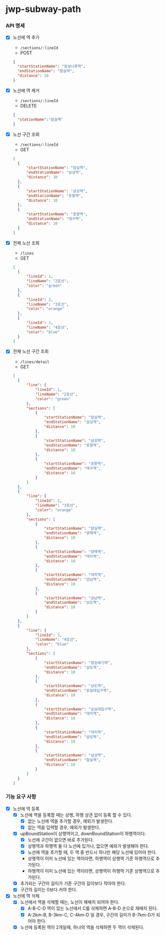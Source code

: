 # jwp-subway-path

### API 명세

- [x] 노선에 역 추가
  - `/sections/:lineId`
  - POST
  ```json
  {
    "startStationName": "잠실나루역",
    "endStationName": "잠실역",
    "distance": 10
  }
  ``` 

- [x] 노선에 역 제거
  - `/sections/:lineId`
  - DELETE
  ```json
  {
    "stationName":"잠실역"
  }
  ```

- [x] 노선 구간 조회
  - `/sections/:lineId`
  - GET
  ```json
  [
    {
        "startStationName": "잠실역",
        "endStationName": "삼성역",
        "distance": 10
    },
    {
        "startStationName": "삼성역",
        "endStationName": "포항역",
        "distance": 10
    },
    {
        "startStationName": "포항역",
        "endStationName": "대구역",
        "distance": 10
    }
  ]
  ```

- [x] 전체 노선 조회
  - `/lines`
  - GET
  ```json
  [
    {
        "lineId": 1,
        "lineName": "2호선",
        "color": "green"
    },
    {
        "lineId": 2,
        "lineName": "3호선",
        "color": "orange"
    },
    {
        "lineId": 3,
        "lineName": "4호선",
        "color": "blue"
    }
  ]
  ```

- [x] 전체 노선 구간 조회
  - `/lines/detail`
  - GET
  ```json
  [
    {
        "line": {
            "lineId": 1,
            "lineName": "2호선",
            "color": "green"
        },
        "sections": [
            {
                "startStationName": "잠실역",
                "endStationName": "삼성역",
                "distance": 10
            },
            {
                "startStationName": "삼성역",
                "endStationName": "포항역",
                "distance": 10
            },
            {
                "startStationName": "포항역",
                "endStationName": "대구역",
                "distance": 10
            }
        ]
    },
    {
        "line": {
            "lineId": 2,
            "lineName": "3호선",
            "color": "orange"
        },
        "sections": [
            {
                "startStationName": "잠실역",
                "endStationName": "양재역",
                "distance": 10
            },
            {
                "startStationName": "양재역",
                "endStationName": "대치역",
                "distance": 10
            },
            {
                "startStationName": "대치역",
                "endStationName": "강남역",
                "distance": 10
            },
            {
                "startStationName": "강남역",
                "endStationName": "상도역",
                "distance": 10
            }
        ]
    },
    {
        "line": {
            "lineId": 3,
            "lineName": "4호선",
            "color": "blue"
        },
        "sections": [
            {
                "startStationName": "장승배기역",
                "endStationName": "상도역",
                "distance": 10
            },
            {
                "startStationName": "상도역",
                "endStationName": "숭실대입구역",
                "distance": 10
            },
            {
                "startStationName": "숭실대입구역",
                "endStationName": "대치역",
                "distance": 10
            },
            {
                "startStationName": "대치역",
                "endStationName": "삼성역",
                "distance": 10
            },
            {
                "startStationName": "삼성역",
                "endStationName": "잠실역",
                "distance": 10
            }
        ]
    }
  ]
  ```

### 기능 요구 사항

- [x] 노선에 역 등록
  - [x] 노선에 역을 등록할 때는 상행, 하행 상관 없이 등록 할 수 있다.
    - [x] 없는 노선에 역을 추가할 경우, 예외가 발생한다.
    - [x] 없는 역을 입력할 경우, 예외가 발생한다.
  - [x] upBoundStation이 상행역이고, downBoundStation이 하행역이다.
    - [x] 노선에 구간이 없으면 바로 추가된다.
    - [x] 상행역과 하행역 둘 다 노선에 있거나, 없으면 예외가 발생해야 한다. 
    - [x] 노선에 역을 추가할 때, 두 역 중 반드시 하나만 해당 노선에 있어야 한다.
    - 상행역이 이미 노선에 있는 역이라면, 하행역이 상행역 기준 하행역으로 추가된다.
    - 하행역이 이미 노선에 있는 역이라면, 상행역이 하행역 기준 상행역으로 추가된다.
  - [x] 추가되는 구간의 길이가 기존 구간의 길이보다 작아야 한다.
  - [x] 구간의 길이는 0보다 커야 한다.

- [x] 노선에 역 삭제
  - [x] 노선에서 역을 삭제할 때는, 노선이 재배치 되어야 한다.
    - [x] A-B-C-D 역이 있는 노선에서 C를 삭제하면 A-B-D 순으로 재배치 된다.
    - [x] A-2km-B, B-3km-C, C-4km-D 일 경우, 구간의 길이가 B-7km-D가 되어야 한다.
  - [x] 노선에 등록된 역이 2개일때, 하나의 역을 삭제하면 두 역이 삭제된다.
